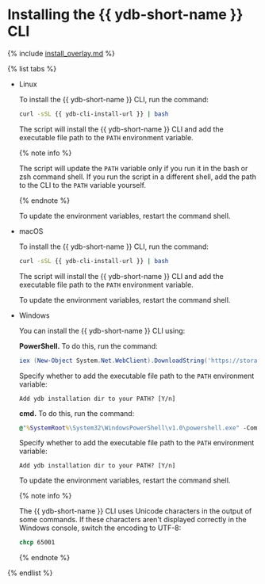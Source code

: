# Installing the {{ ydb-short-name }} CLI

{% include [install_overlay.md](install_overlay.md) %}

{% list tabs %}

- Linux

  To install the {{ ydb-short-name }} CLI, run the command:

  ```bash
  curl -sSL {{ ydb-cli-install-url }} | bash
  ```

  The script will install the {{ ydb-short-name }} CLI and add the executable file path to the `PATH` environment variable.

  {% note info %}

  The script will update the `PATH` variable only if you run it in the bash or zsh command shell. If you run the script in a different shell, add the path to the CLI to the `PATH` variable yourself.

  {% endnote %}

  To update the environment variables, restart the command shell.

- macOS

  To install the {{ ydb-short-name }} CLI, run the command:

  ```bash
  curl -sSL {{ ydb-cli-install-url }} | bash
  ```

  The script will install the {{ ydb-short-name }} CLI and add the executable file path to the `PATH` environment variable.

  To update the environment variables, restart the command shell.

- Windows

  You can install the {{ ydb-short-name }} CLI using:

  **PowerShell.** To do this, run the command:

    ```powershell
    iex (New-Object System.Net.WebClient).DownloadString('https://storage.yandexcloud.net/yandexcloud-ydb/install.ps1')
    ```

    Specify whether to add the executable file path to the `PATH` environment variable:

    ```text
    Add ydb installation dir to your PATH? [Y/n]
    ```

  **cmd.** To do this, run the command:

    ```cmd
    @"%SystemRoot%\System32\WindowsPowerShell\v1.0\powershell.exe" -Command "iex ((New-Object System.Net.WebClient).DownloadString('https://storage.yandexcloud.net/yandexcloud-ydb/install.ps1'))"
    ```

    Specify whether to add the executable file path to the `PATH` environment variable:

    ```text
    Add ydb installation dir to your PATH? [Y/n]
    ```

    To update the environment variables, restart the command shell.

  {% note info %}

  The {{ ydb-short-name }} CLI uses Unicode characters in the output of some commands. If these characters aren't displayed correctly in the Windows console, switch the encoding to UTF-8:

  ```cmd
  chcp 65001
  ```

  {% endnote %}

{% endlist %}


